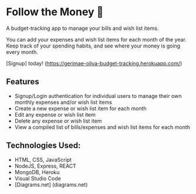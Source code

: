 # Follow the Money :money_with_wings:

A budget-tracking app to manage your bills and wish list items.

You can add your expenses and wish list items for each month of the year. Keep track of your spending habits, and see where your money is going every month.

[Signup] today! (https://gerimae-oliva-budget-tracking.herokuapp.com/)

## Features
* Signup/Login authentication for individual users to manage their own monthly expenses and/or wish list items
* Create a new expense or wish list item for each month
* Edit any expense or wish list item
* Delete any expense or wish list item
* View a compiled list of bills/expenses and wish list items for each month

## Technologies Used:
* HTML, CSS, JavaScript
* NodeJS, Express, REACT
* MongoDB, Heroku
* Visual Studio Code
* [Diagrams.net] (diagrams.net)